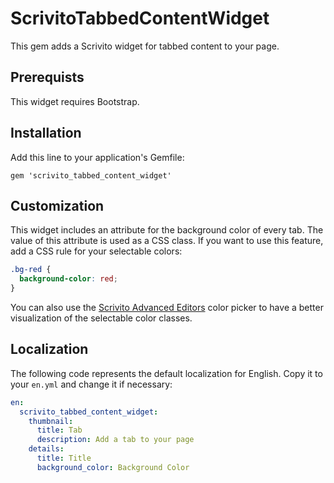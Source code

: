 # ScrivitoTabbedContentWidget

This gem adds a Scrivito widget for tabbed content to your page.

## Prerequists

This widget requires Bootstrap.

## Installation

Add this line to your application's Gemfile:

    gem 'scrivito_tabbed_content_widget'

## Customization

This widget includes an attribute for the background color of every tab. The value of this attribute is used as a CSS class. If you want to use this feature, add a CSS rule for your selectable colors:

```css
.bg-red {
  background-color: red;
}
```

You can also use the [Scrivito Advanced Editors](https://github.com/Scrivito/scrivito_advanced_editors#color_picker) color picker to have a better visualization of the selectable color classes.

## Localization

The following code represents the default localization for English. Copy it to your `en.yml` and change it if necessary:

```yaml
en:
  scrivito_tabbed_content_widget:
    thumbnail:
      title: Tab
      description: Add a tab to your page
    details:
      title: Title
      background_color: Background Color
```
